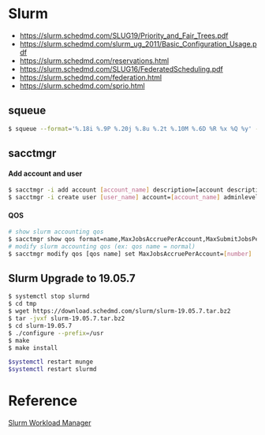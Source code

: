 # Slurm

 - https://slurm.schedmd.com/SLUG19/Priority_and_Fair_Trees.pdf
 - https://slurm.schedmd.com/slurm_ug_2011/Basic_Configuration_Usage.pdf
 - https://slurm.schedmd.com/reservations.html
 - https://slurm.schedmd.com/SLUG16/FederatedScheduling.pdf
 - https://slurm.schedmd.com/federation.html
 - https://slurm.schedmd.com/sprio.html
## squeue 
```sh
$ squeue --format='%.18i %.9P %.20j %.8u %.2t %.10M %.6D %R %x %Q %y' --sort=-Q
```

## sacctmgr
#### Add account and user 
```sh
$ sacctmgr -i add account [account_name] description=[account description] Organization=[organization]
$ sacctmgr -i create user [user_name] account=[account_name] adminlevel=None
```
#### QOS
```sh
# show slurm accounting qos
$ sacctmgr show qos format=name,MaxJobsAccruePerAccount,MaxSubmitJobsPerAccount
# modify slurm accounting qos (ex: qos name = normal)
$ sacctmgr modify qos [qos name] set MaxJobsAccruePerAccount=[number]
```
## Slurm Upgrade to 19.05.7
```sh
$ systemctl stop slurmd
$ cd tmp
$ wget https://download.schedmd.com/slurm/slurm-19.05.7.tar.bz2
$ tar -jvxf slurm-19.05.7.tar.bz2
$ cd slurm-19.05.7
$ ./configure --prefix=/usr 
$ make 
$ make install

$systemctl restart munge
$systemctl restart slurmd
```

# Reference
[Slurm Workload Manager][SWM]





[SWM]: <https://slurm.schedmd.com/documentation.html>
